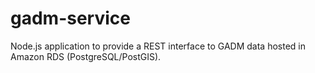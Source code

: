 gadm-service
============

Node.js application to provide a REST interface to GADM data hosted in Amazon RDS (PostgreSQL/PostGIS).
